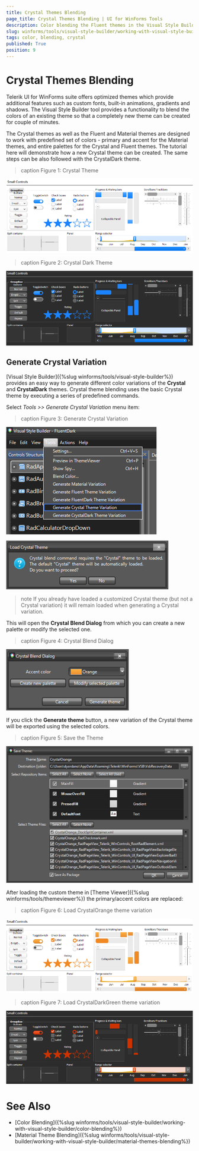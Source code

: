 ```yaml
---
title: Crystal Themes Blending
page_title: Crystal Themes Blending | UI for WinForms Tools
description: Color blending the Fluent themes in the Visual Style Builder tool.
slug: winforms/tools/visual-style-builder/working-with-visual-style-builder/crystal-themes-blending
tags: color, blending, crystal
published: True
position: 9
---
```


# Crystal Themes Blending

Telerik UI for WinForms suite offers optimized themes which provide additional features such as custom fonts, built-in animations, gradients and shadows. The Visual Style Builder tool provides a functionality to blend the colors of an existing theme so that a completely new theme can be created for couple of minutes. 

The Crystal themes as well as the Fluent and Material themes are designed to work with predefined set of colors - primary and accent for the Material themes, and entire palettes for the Crystal and Fluent themes. The tutorial here will demonstrate how a new Crystal theme can be created. The same steps can be also followed with the CrystalDark theme.

     
>caption Figure 1: Crystal Theme

![tools-visual-style-builder-working-with-visual-style-builder-crystal-themes-blending 001](images/tools-visual-style-builder-crystal-themes-blending001.png)

>caption Figure 2: Crystal Dark Theme

![tools-visual-style-builder-working-with-visual-style-builder-crystal-themes-blending 001](images/tools-visual-style-builder-crystal-themes-blending002.png)

## Generate Crystal Variation

[Visual Style Builder]({%slug winforms/tools/visual-style-builder%}) provides an easy way to generate different color variations of the **Crystal** and **CrystalDark** themes. Crystal theme blending uses the basic Crystal theme by executing a series of predefined commands. 

Select *Tools >> Generate Crystal Variation* menu item:

>caption Figure 3: Generate Crystal Variation

![tools-visual-style-builder-working-with-visual-style-builder-crystal-themes-blending 003](images/tools-visual-style-builder-crystal-themes-blending003.png)

![tools-visual-style-builder-working-with-visual-style-builder-crystal-themes-blending 004](images/tools-visual-style-builder-crystal-themes-blending004.png) 

>note If you already have loaded a customized Crystal theme (but not a Crystal variation) it will remain loaded when generating a Crystal variation.

This will open the **Crystal Blend Dialog** from which you can create a new palette or modify the selected one.

>caption Figure 4: Crystal Blend Dialog

![tools-visual-style-builder-working-with-visual-style-builder-crystal-themes-blending 005](images/tools-visual-style-builder-crystal-themes-blending005.png)

If you click the **Generate theme** button, a new variation of the Crystal theme will be exported using the selected colors.

>caption Figure 5: Save the Theme

![tools-visual-style-builder-working-with-visual-style-builder-crystal-themes-blending 006](images/tools-visual-style-builder-crystal-themes-blending006.png) 

After loading the custom theme in [Theme Viewer]({%slug winforms/tools/themeviewer%}) the primary/accent colors are replaced:

>caption Figure 6: Load CrystalOrange theme variation

![tools-visual-style-builder-working-with-visual-style-builder-crystal-themes-blending 007](images/tools-visual-style-builder-crystal-themes-blending007.png)

>caption Figure 7: Load CrystalDarkGreen theme variation

![tools-visual-style-builder-working-with-visual-style-builder-crystal-themes-blending 005](images/tools-visual-style-builder-crystal-themes-blending008.png)  

# See Also

* [Color Blending]({%slug winforms/tools/visual-style-builder/working-with-visual-style-builder/color-blending%})
* [Material Theme Blending]({%slug winforms/tools/visual-style-builder/working-with-visual-style-builder/material-themes-blending%})
